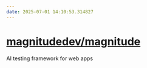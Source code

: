 ```yaml
---
date: 2025-07-01 14:10:53.314827
---
```


# [magnitudedev/magnitude](https://github.com/magnitudedev/magnitude)

AI testing framework for web apps